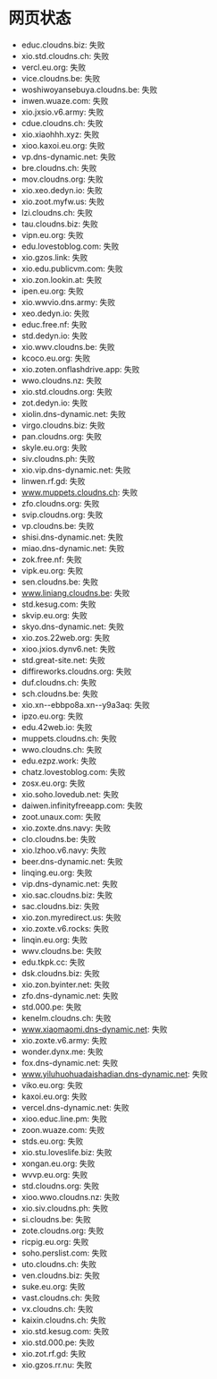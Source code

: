 # 网页状态
- educ.cloudns.biz: 失败
- xio.std.cloudns.ch: 失败
- vercl.eu.org: 失败
- vice.cloudns.be: 失败
- woshiwoyansebuya.cloudns.be: 失败
- inwen.wuaze.com: 失败
- xio.jxsio.v6.army: 失败
- cdue.cloudns.ch: 失败
- xio.xiaohhh.xyz: 失败
- xioo.kaxoi.eu.org: 失败
- vp.dns-dynamic.net: 失败
- bre.cloudns.ch: 失败
- mov.cloudns.org: 失败
- xio.xeo.dedyn.io: 失败
- xio.zoot.myfw.us: 失败
- lzi.cloudns.ch: 失败
- tau.cloudns.biz: 失败
- vipn.eu.org: 失败
- edu.lovestoblog.com: 失败
- xio.gzos.link: 失败
- xio.edu.publicvm.com: 失败
- xio.zon.lookin.at: 失败
- ipen.eu.org: 失败
- xio.wwvio.dns.army: 失败
- xeo.dedyn.io: 失败
- educ.free.nf: 失败
- std.dedyn.io: 失败
- xio.wwv.cloudns.be: 失败
- kcoco.eu.org: 失败
- xio.zoten.onflashdrive.app: 失败
- wwo.cloudns.nz: 失败
- xio.std.cloudns.org: 失败
- zot.dedyn.io: 失败
- xiolin.dns-dynamic.net: 失败
- virgo.cloudns.biz: 失败
- pan.cloudns.org: 失败
- skyle.eu.org: 失败
- siv.cloudns.ph: 失败
- xio.vip.dns-dynamic.net: 失败
- linwen.rf.gd: 失败
- www.muppets.cloudns.ch: 失败
- zfo.cloudns.org: 失败
- svip.cloudns.org: 失败
- vp.cloudns.be: 失败
- shisi.dns-dynamic.net: 失败
- miao.dns-dynamic.net: 失败
- zok.free.nf: 失败
- vipk.eu.org: 失败
- sen.cloudns.be: 失败
- www.liniang.cloudns.be: 失败
- std.kesug.com: 失败
- skvip.eu.org: 失败
- skyo.dns-dynamic.net: 失败
- xio.zos.22web.org: 失败
- xioo.jxios.dynv6.net: 失败
- std.great-site.net: 失败
- diffireworks.cloudns.org: 失败
- duf.cloudns.ch: 失败
- sch.cloudns.be: 失败
- xio.xn--ebbpo8a.xn--y9a3aq: 失败
- ipzo.eu.org: 失败
- edu.42web.io: 失败
- muppets.cloudns.ch: 失败
- wwo.cloudns.ch: 失败
- edu.ezpz.work: 失败
- chatz.lovestoblog.com: 失败
- zosx.eu.org: 失败
- xio.soho.lovedub.net: 失败
- daiwen.infinityfreeapp.com: 失败
- zoot.unaux.com: 失败
- xio.zoxte.dns.navy: 失败
- clo.cloudns.be: 失败
- xio.lzhoo.v6.navy: 失败
- beer.dns-dynamic.net: 失败
- linqing.eu.org: 失败
- vip.dns-dynamic.net: 失败
- xio.sac.cloudns.biz: 失败
- sac.cloudns.biz: 失败
- xio.zon.myredirect.us: 失败
- xio.zoxte.v6.rocks: 失败
- linqin.eu.org: 失败
- wwv.cloudns.be: 失败
- edu.tkpk.cc: 失败
- dsk.cloudns.biz: 失败
- xio.zon.byinter.net: 失败
- zfo.dns-dynamic.net: 失败
- std.000.pe: 失败
- kenelm.cloudns.ch: 失败
- www.xiaomaomi.dns-dynamic.net: 失败
- xio.zoxte.v6.army: 失败
- wonder.dynx.me: 失败
- fox.dns-dynamic.net: 失败
- www.yiluhuohuadaishadian.dns-dynamic.net: 失败
- viko.eu.org: 失败
- kaxoi.eu.org: 失败
- vercel.dns-dynamic.net: 失败
- xioo.educ.line.pm: 失败
- zoon.wuaze.com: 失败
- stds.eu.org: 失败
- xio.stu.loveslife.biz: 失败
- xongan.eu.org: 失败
- wvvp.eu.org: 失败
- std.cloudns.org: 失败
- xioo.wwo.cloudns.nz: 失败
- xio.siv.cloudns.ph: 失败
- si.cloudns.be: 失败
- zote.cloudns.org: 失败
- ricpig.eu.org: 失败
- soho.perslist.com: 失败
- uto.cloudns.ch: 失败
- ven.cloudns.biz: 失败
- suke.eu.org: 失败
- vast.cloudns.ch: 失败
- vx.cloudns.ch: 失败
- kaixin.cloudns.ch: 失败
- xio.std.kesug.com: 失败
- xio.std.000.pe: 失败
- xio.zot.rf.gd: 失败
- xio.gzos.rr.nu: 失败
